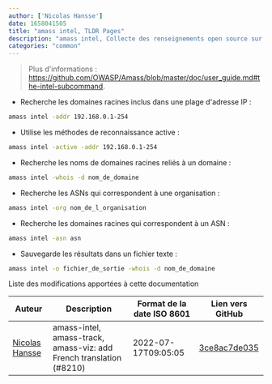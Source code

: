 ```yaml
---
author: ['Nicolas Hansse']
date: 1658041505
title: "amass intel, TLDR Pages"
description: "amass intel, Collecte des renseignements open source sur une organisation comme les noms de domaines racine et les ASNs."
categories: "common"
---
```

> Plus d'informations : <https://github.com/OWASP/Amass/blob/master/doc/user_guide.md#the-intel-subcommand>.

- Recherche les domaines racines inclus dans une plage d'adresse IP :

```bash
amass intel -addr 192.168.0.1-254
```

- Utilise les méthodes de reconnaissance active :

```bash
amass intel -active -addr 192.168.0.1-254
```

- Recherche les noms de domaines racines reliés à un domaine :

```bash
amass intel -whois -d nom_de_domaine
```

- Recherche les ASNs qui correspondent à une organisation :

```bash
amass intel -org nom_de_l_organisation
```

- Recherche les domaines racines qui correspondent à un ASN :

```bash
amass intel -asn asn
```

- Sauvegarde les résultats dans un fichier texte :

```bash
amass intel -o fichier_de_sortie -whois -d nom_de_domaine
```
Liste des modifications apportées à cette documentation


Auteur | Description | Format de la date ISO 8601 | Lien vers GitHub
------|-----|-----|-----
[Nicolas Hansse](mailto:nico.hansse@gmail.com) | amass-intel, amass-track, amass-viz: add French translation (#8210) | 2022-07-17T09:05:05 | [3ce8ac7de035](https://github.com/tldr-pages/tldr/commit/3ce8ac7de035f7f1be6e9285df49bbe28b35ad56)

